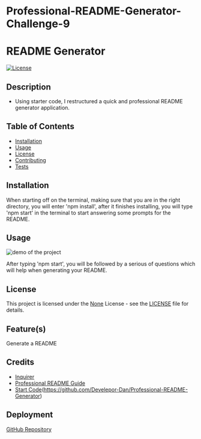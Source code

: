 # Professional-README-Generator-Challenge-9

# README Generator

[![License](https://img.shields.io/badge/License-None-brightgreen.svg)](https://opensource.org/licenses/None)

## Description
- Using starter code, I restructured a quick and professional README generator application.

## Table of Contents
- [Installation](#installation)
- [Usage](#usage)
- [License](#license)
- [Contributing](#contributing)
- [Tests](#tests)


## Installation
When starting off on the terminal, making sure that you are in the right directory, you will enter 'npm install', after it finishes installing, you will type 'npm start' in the terminal to start answering some prompts for the README.

## Usage
![demo of the project](./assets/README-Generator-Demo.gif)

After typing 'npm start', you will be followed by a serious of questions which will help when generating your README.

## License
This project is licensed under the [None](https://opensource.org/licenses/None) License - see the [LICENSE](LICENSE) file for details.

## Feature(s)
Generate a README

## Credits
- [Inquirer](https://www.npmjs.com/package/inquirer/v/8.2.4#examples)
- [Professional README Guide](https://coding-boot-camp.github.io/full-stack/github/professional-readme-guide)
- [Start Code](https://github.com/coding-boot-camp/potential-enigma)(https://github.com/Develepor-Dan/Professional-README-Generator)

## Deployment
[GitHub Repository](https://github.com/Develepor-Dan/Professional-README-Generator)

